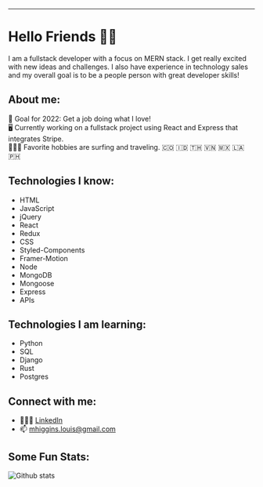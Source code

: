 ---
# Hello Friends 👋🏻

I am a fullstack developer with a focus on MERN stack. I get really excited with new ideas and challenges. I also have experience in technology sales and my overall goal is to be a people person with great developer skills! 

## About me: 
  🏅  Goal for 2022: Get a job doing what I love!\
  🖥  Currently working on a fullstack project using React and Express that integrates Stripe.\
  🏄🏼‍♂️  Favorite hobbies are surfing and traveling. 🇨🇴 🇮🇩 🇹🇭 🇻🇳 🇲🇽 🇱🇦 🇵🇭

## Technologies I know: 
 - HTML
 - JavaScript 
 - jQuery
 - React
 - Redux 
 - CSS
 - Styled-Components 
 - Framer-Motion
 - Node
 - MongoDB
 - Mongoose
 - Express
 - APIs
 
## Technologies I am learning: 
 - Python
 - SQL
 - Django 
 - Rust
 - Postgres
 
## Connect with me: 
 - 🙎🏼‍♂️ [LinkedIn](https://www.linkedin.com/in/mhiggie/)
 - 📫  mhiggins.louis@gmail.com 

## Some Fun Stats: 
![Github stats](https://github-readme-stats.vercel.app/api?username=matthewhiggins415)
